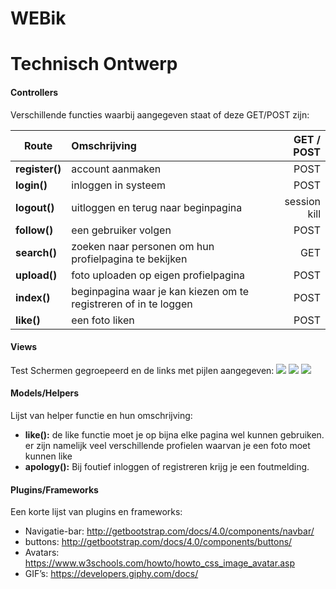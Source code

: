 # WEBik

# Technisch Ontwerp
#### Controllers
Verschillende functies waarbij aangegeven staat of deze GET/POST zijn:


| Route          | Omschrijving                                                     | GET / POST     |
| -------------  |:---------------------------------------------------------------  | --------------:|
| **register()** | account aanmaken                                                 |  POST          |
| **login()**    | inloggen in systeem                                              |  POST          |
| **logout()**   | uitloggen en terug naar beginpagina                              |  session kill  |
| **follow()**   | een gebruiker volgen                                             |  POST          |
| **search()**   | zoeken naar personen om hun profielpagina te bekijken            |  GET           |
| **upload()**   | foto uploaden op eigen profielpagina                             |  POST          |
| **index()**    | beginpagina waar je kan kiezen om te registreren of in te loggen |  POST          |
| **like()**     | een foto liken                                                   |  POST          |


#### Views
Test
Schermen gegroepeerd en de links met pijlen aangegeven:
<img src ="https://i.imgur.com/GncbGVc.jpg">
<img src = "https://i.imgur.com/G3kh35f.jpg">
<img src = "https://i.imgur.com/2rW5xuC.jpg">
#### Models/Helpers
Lijst van helper functie en hun omschrijving:
* **like():** de like functie moet je op bijna elke pagina wel kunnen gebruiken. er zijn namelijk veel verschillende profielen waarvan je een foto moet kunnen like
* **apology():** Bij foutief inloggen of registreren krijg je een foutmelding.
#### Plugins/Frameworks
Een korte lijst van plugins en frameworks:
* Navigatie-bar: http://getbootstrap.com/docs/4.0/components/navbar/
* buttons: http://getbootstrap.com/docs/4.0/components/buttons/
* Avatars: https://www.w3schools.com/howto/howto_css_image_avatar.asp
* GIF’s: https://developers.giphy.com/docs/


